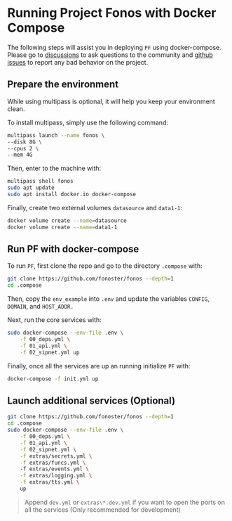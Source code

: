 # Running Project Fonos with Docker Compose

The following steps will assist you in deploying `PF` using docker-compose. Please go to [discussions](https://github.com/fonoster/fonos/discussions) to ask questions to the community and [github issues](https://github.com/fonoster/fonos/issues) to report any bad behavior on the project. 

## Prepare the environment

While using multipass is optional, it will help you keep your environment clean.

To install multipass, simply use the following command:

```bash
multipass launch --name fonos \
--disk 8G \
--cpus 2 \
--mem 4G
```

Then, enter to the machine with:

```bash
multipass shell fonos
sudo apt update
sudo apt install docker.io docker-compose
```

Finally, create two external volumes `datasource` and `data1-1`:

```bash
docker volume create --name=datasource
docker volume create --name=data1-1
```

## Run PF with docker-compose

To run `PF`, first clone the repo and go to the directory `.compose` with:

```bash
git clone https://github.com/fonoster/fonos --depth=1
cd .compose
```

Then, copy the `env_example` into `.env` and update the variables `CONFIG`, `DOMAIN`, and `HOST_ADDR.`

Next, run the core services with:

```bash
sudo docker-compose --env-file .env \
    -f 00_deps.yml \
    -f 01_api.yml \
    -f 02_sipnet.yml up
```

Finally, once all the services are up an running initialize `PF` with:

```bash
docker-compose -f init.yml up
```

## Launch additional services (Optional)

```bash
git clone https://github.com/fonoster/fonos --depth=1
cd .compose
sudo docker-compose --env-file .env \
    -f 00_deps.yml \
    -f 01_api.yml \
    -f 02_sipnet.yml \
    -f extras/secrets.yml \
    -f extras/funcs.yml \    
    -f extras/events.yml \
    -f extras/logging.yml \
    -f extras/tts.yml \
    up
```

> Append `dev.yml` or `extras\*.dev.yml` if you want to open the ports on all the services (Only recommended for development)